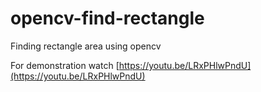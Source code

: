# opencv-find-rectangle

Finding rectangle area using opencv

For demonstration watch [https://youtu.be/LRxPHlwPndU](https://youtu.be/LRxPHlwPndU)
  

